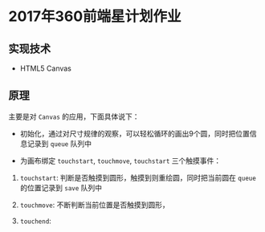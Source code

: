 # 2017年360前端星计划作业

## 实现技术

* HTML5 Canvas

## 原理

主要是对 `Canvas` 的应用，下面具体说下：

* 初始化，通过对尺寸规律的观察，可以轻松循环的画出9个圆，同时把位置信息记录到 `queue` 队列中

* 为画布绑定 `touchstart`, `touchmove`, `touchstart` 三个触摸事件：

1. `touchstart`: 判断是否触摸到圆形，触摸到则重绘圆，同时把当前圆在 `queue` 的位置记录到 `save` 队列中
 
2. `touchmove`: 不断判断当前位置是否触摸到圆形，

3. `touchend`:
